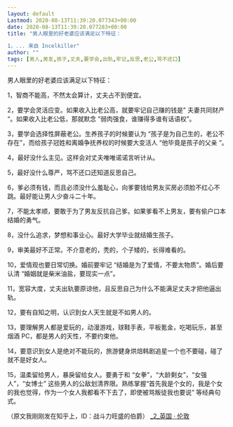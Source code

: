 ```yaml
---
layout: default
Lastmod: 2020-08-13T11:39:20.077343+00:00
date: 2020-08-13T11:39:20.077283+00:00
title: "男人眼里的好老婆应该满足以下特征：

1，... 来自 Incelkiller"
author: ""
tags: [男人,男友,孩子,丈夫,要学会,出轨,牢记,反思,老公,骂不还口]
---
```


男人眼里的好老婆应该满足以下特征：

1，智商不能高，不然太会算计，丈夫占不到便宜。

2，要学会灵活应变。如果收入比老公高，就要牢记自己赚的钱是” 夫妻共同财产 “。如果收入比老公低，那就默念 “弱肉强食，谁赚得多谁有话语权”。

3，要学会选择性屏蔽老公。生养孩子的时候要认为 “孩子是为自己生的，老公不存在”，而给孩子冠姓和离婚争抚养权的时候要大变活人 “他毕竟是孩子的父亲 “。

4，最好没什么主见。这样会对丈夫唯唯诺诺言听计从。

5，最好没什么尊严，骂不还口还知道反思自己。

6，爹必须有钱，而且必须没什么羞耻心，向爹要钱给男友买房必须脸不红心不跳。最好能让男人少奋斗二十年。

7，不能太孝顺，要敢于为了男友反抗自己爹。如果爹看不上男友，要有偷户口本结婚的勇气。

8，没什么追求，梦想和事业心。最好大学毕业就结婚生孩子。

9，审美最好不正常。不介意老的，秃的，个子矮的，长得难看的。

10，爱情观也要日常切换。婚前要牢记 “结婚是为了爱情，不要太物质”。婚后要认清 “婚姻就是柴米油盐，要现实一点”。

11，宽容大度，丈夫出轨要原谅他，且反思自己为什么不能满足丈夫才把他逼出轨。

12，要有自知之明，认识到女人天生就是不如男人的。

13，要理解男人都是爱玩的，动漫游戏，球鞋手表，平板氪金，吃喝玩乐，甚至烟酒 PC，都是男人的天性，不要约束他。

14，要意识到女人是绝对不能玩的，旅游健身烘焙韩剧追星一个也不要碰，碰了就不是好女人。

15，温柔留给男人，暴戾留给女人。要勇于和 “女拳”，“大龄剩女”，“女强人”，“女博士” 这些男人的公敌划清界限。熟练掌握“首先我是个女的，我是个女的我也觉得，作为一个女人我都看不下去了，即使被骂叛徒我也要说” 等经典句式。

（原文我刚刚发在知乎上，ID：战斗力旺盛的伯爵） [_2_英国 · 伦敦](http://t.cn/RU1yWf5 "英国·伦敦")

